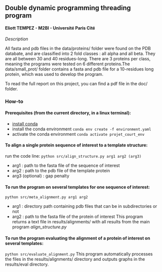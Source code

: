 ## Double dynamic programming threading program
#### Eliott TEMPEZ - M2BI - Université Paris Cité

*Description*

All fasta and pdb files in the data/proteins/ folder were found on the PDB databate, and are classified into 2 fold classes : all alpha and all beta. They are all between 30 and 40 residues-long. There are 3 proteins per class, meaning the programs were tested on 6 different proteins.The data/small_prot/ folder contains a fasta and pdb file for a 10-residues long protein, which was used to develop the program.

To read the full report on this project, you can find a pdf file in the doc/ folder.


### How-to
#### Prerequisites (from the current directory, in a linux terminal):
* [install conda](https://conda.io/projects/conda/en/latest/user-guide/install/index.html)
* install the conda environment
`conda env create -f environment.yaml`
* activate the conda environment
`conda activate projet_court_env`

#### To align a single protein sequence of interest to a template structure:
run the code line:
`python src/align_structure.py arg1 arg2 (arg3)`
* arg1 : path to the fasta file of the sequence of interest
* arg2 : path to the pdb file of the template protein
* arg3 (optional) : gap penalty

#### To run the program on several templates for one sequence of interest:
`python src/meta_alignment.py arg1 arg2`
* arg1 : directory path containing pdb files that can be in subdirectories or not
* arg2 : path to the fasta file of the protein of interest
This program returns a text file in results/alignments/ with all results from the main program *align_structure.py*

#### To run the program evaluating the alignment of a protein of interest on several templates:
`python src/evaluate_alignment.py`
This program automatically processes the files in the results/alignments/ directory and outputs graphs in the results/eval directory.
